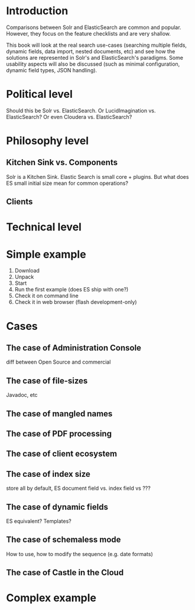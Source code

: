# Introduction

Comparisons between Solr and ElasticSearch are common and popular. However, they focus on the feature checklists and are very shallow.

This book will look at the real search use-cases (searching multiple fields, dynamic fields, data import, nested documents, etc) and see how the solutions are represented in Solr's and ElasticSearch's paradigms. Some usability aspects will also be discussed (such as minimal configuration, dynamic field types, JSON handling).

# Political level

Should this be Solr vs. ElasticSearch. Or LucidImagination vs. ElasticSearch? Or even Cloudera vs. ElasticSearch?

# Philosophy level

## Kitchen Sink vs. Components
Solr is a Kitchen Sink. Elastic Search is small core + plugins. But what does ES small initial size mean for common operations?

## Clients

# Technical level

# Simple example
1. Download
2. Unpack
3. Start
4. Run the first example (does ES ship with one?)
5. Check it on command line
6. Check it in web browser (flash development-only)

# Cases

## The case of Administration Console 
diff between Open Source and commercial

## The case of file-sizes 
Javadoc, etc

## The case of mangled names

## The case of PDF processing

## The case of client ecosystem

## The case of index size 
store all by default, ES document field vs. index field vs ???

## The case of dynamic fields 
ES equivalent? Templates?

## The case of schemaless mode 
How to use, how to modify the sequence (e.g. date formats)

## The case of Castle in the Cloud

# Complex example
